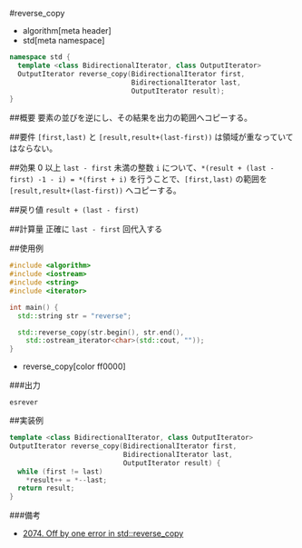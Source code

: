 #reverse_copy
* algorithm[meta header]
* std[meta namespace]

```cpp
namespace std {
  template <class BidirectionalIterator, class OutputIterator>
  OutputIterator reverse_copy(BidirectionalIterator first,
                              BidirectionalIterator last,
                              OutputIterator result);
}
```

##概要
要素の並びを逆にし、その結果を出力の範囲へコピーする。


##要件
`[first,last)` と `[result,result+(last-first))` は領域が重なっていてはならない。


##効果
0 以上 `last - first` 未満の整数 `i` について、`*(result + (last - first) -1 - i) = *(first + i)` を行うことで、`[first,last)` の範囲を `[result,result+(last-first))` へコピーする。


##戻り値
`result + (last - first)`


##計算量
正確に `last - first` 回代入する


##使用例
```cpp
#include <algorithm>
#include <iostream>
#include <string>
#include <iterator>

int main() {
  std::string str = "reverse";

  std::reverse_copy(str.begin(), str.end(),
    std::ostream_iterator<char>(std::cout, ""));
}
```
* reverse_copy[color ff0000]

###出力
```
esrever
```


##実装例
```cpp
template <class BidirectionalIterator, class OutputIterator>
OutputIterator reverse_copy(BidirectionalIterator first,
                            BidirectionalIterator last,
                            OutputIterator result) {
  while (first != last)
    *result++ = *--last;
  return result;
}
```


###備考
- [2074. Off by one error in std::reverse_copy](http://www.open-std.org/jtc1/sc22/wg21/docs/papers/2012/n3438.html#2074)

